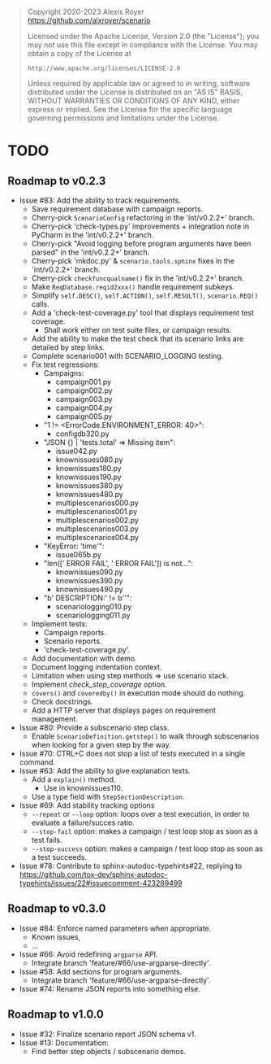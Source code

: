 > Copyright 2020-2023 Alexis Royer <https://github.com/alxroyer/scenario>
>
> Licensed under the Apache License, Version 2.0 (the "License");
> you may not use this file except in compliance with the License.
> You may obtain a copy of the License at
>
>     http://www.apache.org/licenses/LICENSE-2.0
>
> Unless required by applicable law or agreed to in writing, software
> distributed under the License is distributed on an "AS IS" BASIS,
> WITHOUT WARRANTIES OR CONDITIONS OF ANY KIND, either express or implied.
> See the License for the specific language governing permissions and
> limitations under the License.


# TODO

## Roadmap to v0.2.3

- Issue #83: Add the ability to track requirements.
    - Save requirement database with campaign reports.
    - Cherry-pick `ScenarioConfig` refactoring in the 'int/v0.2.2+' branch.
    - Cherry-pick 'check-types.py' improvements + integration note in PyCharm in the 'int/v0.2.2+' branch.
    - Cherry-pick "Avoid logging before program arguments have been parsed" in the 'int/v0.2.2+' branch.
    - Cherry-pick 'mkdoc.py' & `scenario.tools.sphinx` fixes in the 'int/v0.2.2+' branch.
    - Cherry-pick `checkfuncqualname()` fix in the 'int/v0.2.2+' branch.
    - Make `ReqDatabase.reqid2xxx()` handle requirement subkeys.
    - Simplify `self.DESC()`, `self.ACTION()`, `self.RESULT()`, `scenario.REQ()` calls.
    - Add a 'check-test-coverage.py' tool that displays requirement test coverage.
        - Shall work either on test suite files, or campaign results.
    - Add the ability to make the test check that its scenario links are detailed by step links.
    - Complete scenario001 with SCENARIO_LOGGING testing.
    - Fix test regressions:
        - Campaigns:
            - campaign001.py
            - campaign002.py
            - campaign003.py
            - campaign004.py
            - campaign005.py
        - "1 != <ErrorCode.ENVIRONMENT_ERROR: 40>":
            - configdb320.py
        - "JSON {} | 'tests.total' => Missing item":
            - issue042.py
            - knownissues080.py
            - knownissues180.py
            - knownissues190.py
            - knownissues380.py
            - knownissues480.py
            - multiplescenarios000.py
            - multiplescenarios001.py
            - multiplescenarios002.py
            - multiplescenarios003.py
            - multiplescenarios004.py
        - "KeyError: 'time'":
            - issue065b.py
        - "len(['      ERROR    FAIL', '      ERROR    FAIL']) is not...":
            - knownissues090.py
            - knownissues390.py
            - knownissues490.py
        - "b'  DESCRIPTION:' != b''":
            - scenariologging010.py
            - scenariologging011.py
    - Implement tests:
        - Campaign reports.
        - Scenario reports.
        - 'check-test-coverage.py'.
    - Add documentation with demo.
    - Document logging indentation context.
    - Limitation when using step methods => use scenario stack.
    - Implement *check_step_coverage* option.
    - `covers()` and `coveredby()` in execution mode should do nothing.
    - Check docstrings.
    - Add a HTTP server that displays pages on requirement management.
- Issue #80: Provide a subscenario step class.
    - Enable `ScenarioDefinition.getstep()` to walk through subscenarios when looking for a given step by the way.
- Issue #70: CTRL+C does not stop a list of tests executed in a single command.
- Issue #63: Add the ability to give explanation texts.
    - Add a `explain()` method.
        - Use in knownissues110.
    - Use a type field with `StepSectionDescription`.
- Issue #69: Add stability tracking options
    - `--repeat` or `--loop` option: loops over a test execution, in order to evaluate a failure/succes ratio.
    - `--stop-fail` option: makes a campaign / test loop stop as soon as a test fails.
    - `--stop-success` option: makes a campaign / test loop stop as soon as a test succeeds.
- Issue #78: Contribute to sphinx-autodoc-typehints#22, replying to https://github.com/tox-dev/sphinx-autodoc-typehints/issues/22#issuecomment-423289499


## Roadmap to v0.3.0

- Issue #84: Enforce named parameters when appropriate.
    - Known issues,
    - ...
- Issue #66: Avoid redefining `argparse` API.
    - Integrate branch 'feature/#66/use-argparse-directly'.
- Issue #58: Add sections for program arguments.
    - Integrate branch 'feature/#66/use-argparse-directly'.
- Issue #74: Rename JSON reports into something else.


## Roadmap to v1.0.0

- Issue #32: Finalize scenario report JSON schema v1.
- Issue #13: Documentation:
    - Find better step objects / subscenario demos.
